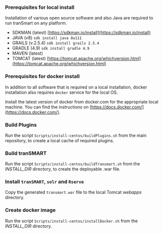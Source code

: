 
### Prerequisites for local install

Installation of various open source software and also Java are required to run tranSmart on any platform.
 
* SDKMAN (latest) [https://sdkman.io/install](https://sdkman.io/install)
* JAVA (v8) `sdk install java 8u111`
* GRAILS (v.2.5.4) `sdk install grails 2.5.4`
* GRADLE (4.9) `sdk install gradle 4.9`
* MAVEN (latest)
* TOMCAT (latest) [https://tomcat.apache.org/whichversion.html](https://tomcat.apache.org/whichversion.html)



### Prerequisites for docker install

In addition to all software that is required on a local installation, docker installation also requires `docker` service for the local OS.

Install the latest version of docker from docker.com for the appropriate local machine. You can find the instructions on [https://docs.docker.com/](https://docs.docker.com/).

### Build Plugins

 Run the script `Scripts/install-centos/buildPlugins.sh` from the main repository, to create a local cache of required plugins.

### Build tranSMART

 Run the script `Scripts/install-centos/buildTransmart.sh` from the *INSTALL_DIR* directory, to create the deployable .war file.

### Install `tranSMART`, `solr` and `Rserve`

 Copy the generated `transmart.war` file to the local Tomcat _webapps_ directory.

### Create docker image

 Run the script `Scripts/install-centos/installDocker.sh` from the *INSTALL_DIR* directory.